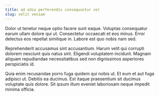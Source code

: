 ```yaml
---
title: ad odio perferendis consequuntur vel
slug: velit veniam
---
```


Dolor ut tenetur neque optio facere sunt eaque. Voluptas consequatur earum ullam dolore qui ut. Consectetur occaecati et eos minus. Error delectus eos repellat similique in. Labore est quo nobis nam sed.

Reprehenderit accusamus sint accusantium. Harum velit qui corrupti dolorem nesciunt quis natus sint. Eligendi voluptatem incidunt. Magnam aliquam repudiandae necessitatibus sed non dignissimos asperiores perspiciatis id.

Quia enim recusandae porro fuga quidem qui nobis ut. Et eum et aut fuga adipisci ut. Debitis ea ducimus. Est itaque praesentium sit ducimus voluptate quis dolore. Sit ipsum illum eveniet laboriosam neque impedit minima officia.
